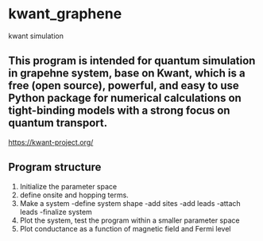 # kwant_graphene
kwant simulation

## This program is intended for quantum simulation in grapehne system, base on Kwant, which is a free (open source), powerful, and easy to use Python package for numerical calculations on tight-binding models with a strong focus on quantum transport.

https://kwant-project.org/

## Program structure
1. Initialize the parameter space
2. define onsite and hopping terms.
3. Make a system
   -define system shape
   -add sites
   -add leads
   -attach leads
   -finalize system
 4. Plot the system, test the program within a smaller parameter space
 5. Plot conductance as a function of magnetic field and Fermi level
